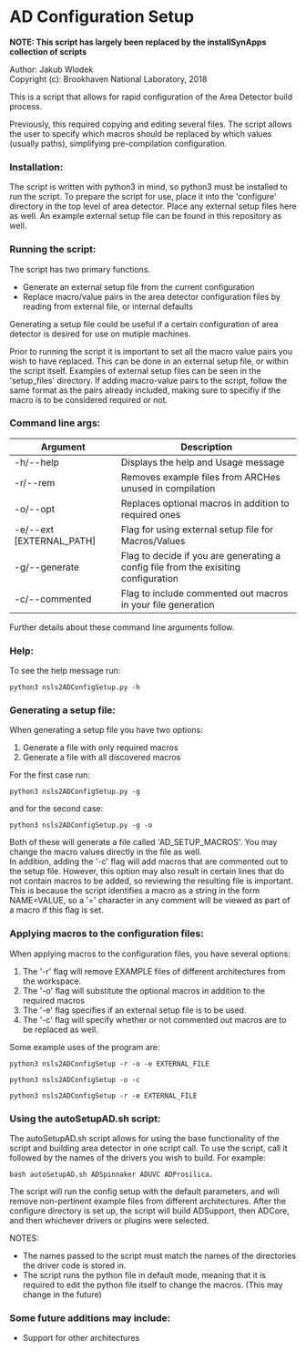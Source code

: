 # AD Configuration Setup

**NOTE: This script has largely been replaced by the installSynApps collection of scripts**

Author: Jakub Wlodek  
Copyright (c): Brookhaven National Laboratory, 2018

This is a script that allows for rapid configuration of the Area Detector build process.

Previously, this required copying and editing several files. The script allows the user
to specify which macros should be replaced by which values (usually paths), simplifying
pre-compilation configuration. 

### Installation:

The script is written with python3 in mind, so python3 must be installed to run the script. 
To prepare the script for use, place it into the 'configure' directory in the top level of
area detector. Place any external setup files here as well. An example external setup file can
be found in this repository as well.

### Running the script:

The script has two primary functions.
* Generate an external setup file from the current configuration
* Replace macro/value pairs in the area detector configuration files by reading from external file, or internal defaults

Generating a setup file could be useful if a certain configuration of area detector is desired for use on mutiple machines.

Prior to running the script it is important to set all the macro value pairs you wish to have replaced. This can be done in an external setup file, or within the script itself. Examples of external setup files can be seen in the 'setup_files' directory. If adding macro-value pairs
to the script, follow the same format as the pairs already included, making sure to specifiy if the macro is to be considered required or not.

### Command line args:

Argument |  Description
---------|-------------
-h/--help   |   Displays the help and Usage message
-r/--rem |   Removes example files from ARCHes unused in compilation
-o/--opt    |   Replaces optional macros in addition to required ones
-e/--ext  [EXTERNAL_PATH]  |   Flag for using external setup file for Macros/Values
-g/--generate   |   Flag to decide if you are generating a config file from the exisiting configuration
-c/--commented  | Flag to include commented out macros in your file generation

Further details about these command line arguments follow.

### Help:

To see the help message run:
```
python3 nsls2ADConfigSetup.py -h
```

### Generating a setup file:

When generating a setup file you have two options:

1) Generate a file with only required macros
2) Generate a file with all discovered macros

For the first case run:
```
python3 nsls2ADConfigSetup.py -g
```
and for the second case:
```
python3 nsls2ADConfigSetup.py -g -o
```
Both of these will generate a file called 'AD_SETUP_MACROS'. You may change the macro values directly in the file as well.    
In addition, adding the '-c' flag will add macros that are commented out to the setup file. 
However, this option may also result in certain lines that do not contain macros to be added, so 
reviewing the resulting file is important. This is because the script identifies a macro as a string
in the form NAME=VALUE, so a '=' character in any comment will be viewed as part of a macro if this
flag is set.

### Applying macros to the configuration files:

When applying macros to the configuration files, you have several options:

1. The '-r' flag will remove EXAMPLE files of different architectures from the workspace.
2. The '-o' flag will substitute the optional macros in addition to the required macros
3. The '-e' flag specifies if an external setup file is to be used.
4. The '-c' flag will specify whether or not commented out macros are to be replaced as well.

Some example uses of the program are:
```
python3 nsls2ADConfigSetup -r -o -e EXTERNAL_FILE

python3 nsls2ADConfigSetup -o -c

python3 nsls2ADConfigSetup -r -e EXTERNAL_FILE
```

### Using the autoSetupAD.sh script:

The autoSetupAD.sh script allows for using the base functionality of the script and building area detector in one script call. To use the script, call it followed by the names of the drivers you wish to build. For example:
```
bash autoSetupAD.sh ADSpinnaker ADUVC ADProsilica.
```
The script will run the config setup with the default parameters, and
will remove non-pertinent example files from different architectures. After the configure directory is set up, the script will build ADSupport, then ADCore, and then whichever drivers or plugins were selected.

NOTES: 
* The names passed to the script must match the names of the directories the driver code is stored in.
* The script runs the python file in default mode, meaning that it is required to edit the python file itself to change the macros. (This may change in the future)

### Some future additions may include:

* Support for other architectures
